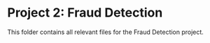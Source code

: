 # Project 2: Fraud Detection
This folder contains all relevant files for the Fraud Detection project.
